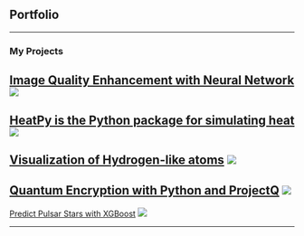 ## Portfolio

---

### My Projects

[Image Quality Enhancement with Neural Network ](https://github.com/marianna13/Notebooks/blob/master/CNN%20Improve%20Image%20Quality.ipynb)
<img src="images/CNN.jpg?raw=true"/>
---
[HeatPy is the Python package for simulating heat](https://github.com/marianna13/heatpy)
<img src="images/dummy_thumbnail.jpg?raw=false"/>
---
[Visualization of Hydrogen-like atoms](https://github.com/marianna13/Notebooks/blob/master/Hydrogen.ipynb)
<img src="images/dummy_thumbnail.jpg?raw=true"/>
---
[Quantum Encryption with Python and ProjectQ](https://github.com/marianna13/Notebooks/blob/master/Quantum_Encryption.ipynb)
<img src="images/dummy_thumbnail.jpg?raw=true"/>
---

[Predict Pulsar Stars with XGBoost](https://github.com/marianna13/Notebooks/blob/master/Quantum_Encryption.ipynb)
<img src="images/dummy_thumbnail.jpg?raw=true"/>




---


